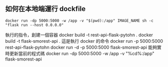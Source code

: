 ## 如何在本地端運行 dockfile

```
docker run -dp 5000:5000 -w /app -v "$(pwd):/app" IMAGE_NAME sh -c "flask run --host 0.0.0.0"
```

執行的指令，創建一個容器
docker build -t rest-api-flask-pytohn .
docker build -t flask-smorest-api .
這是執行 docker 的命令
docker run -p 5000:5000 rest-api-flask-pytohn
docker run -d -p 5000:5000 flask-smorest-api
能夠實時更新當前的程式碼
docker run -dp 5000:5000 -w /app -v "%cd%:/app" flask-smorest-api
